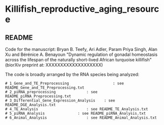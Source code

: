 # Killifish_reproductive_aging_resource

## README ## 

Code for the manuscript:
Bryan B. Teefy, Ari Adler, Param Priya Singh, Alan Xu and Bérénice A. Benayoun
"Dynamic regulation of gonadal homeostasis across the lifespan of the naturally short-lived African turquoise killifish"
(biorXiv preprint at: XXXXXXXXXXXXXXXXXXX)

The code is broadly arranged by the RNA species being analyzed:

	# 1_Gene_and_TE_Preprocessing                    : see README_Gene_and_TE_Preprocessing.txt
	# 2_piRNA_preprocessing				 : see README_piRNA_Preprocessing.txt
	# 3_Differential_Gene_Expression_Analysis	 : see README_DGE_Analysis.txt
	# 4_TE_Analysis       				 : see README_TE_Analysis.txt
	# 5_piRNA_Analysis				 : see README_piRNA_Analysis.txt
	# 6_Animal_Analysis      			 : see README_Animal_Analysis.txt
